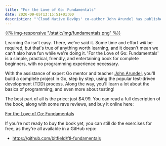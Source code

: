```yaml
---
title: "For the Love of Go: Fundamentals"
date: 2020-09-05T13:15:51+01:00
description: "'Cloud Native DevOps' co-author John Arundel has published a new book on Go for beginners! It's friendly, concise, interactive, and fun, and you'll build a complete project in Go, test-first."
---
```


[{{% img-responsive "/static/img/fundamentals.png" %}}](https://bitfieldconsulting.com/books/fundamentals)

Learning Go isn't easy. There, we've said it. Some time and effort _will_ be required, but that's true of anything worth learning, and it doesn't mean we can't also have fun while we're doing it. 'For the Love of Go: Fundamentals' is a simple, practical, friendly, and entertaining book for complete beginners, with no programming experience necessary.

With the assistance of expert Go mentor and teacher [John Arundel](https://bitfieldconsulting.com/golang/learn), you'll build a complete project in Go, step by step, using the popular test-driven development (TDD) process. Along the way, you'll learn a lot about the basics of programming, and even more about testing!

The best part of all is the price: just $4.99. You can read a full description of the book, along with some rave reviews, and buy it online here:

[For the Love of Go: Fundamentals](https://bitfieldconsulting.com/books/fundamentals)

<!--more-->

If you're not ready to buy the book yet, you can still do the exercises for free, as they're all available in a GitHub repo:

* https://github.com/bitfield/ftl-fundamentals
